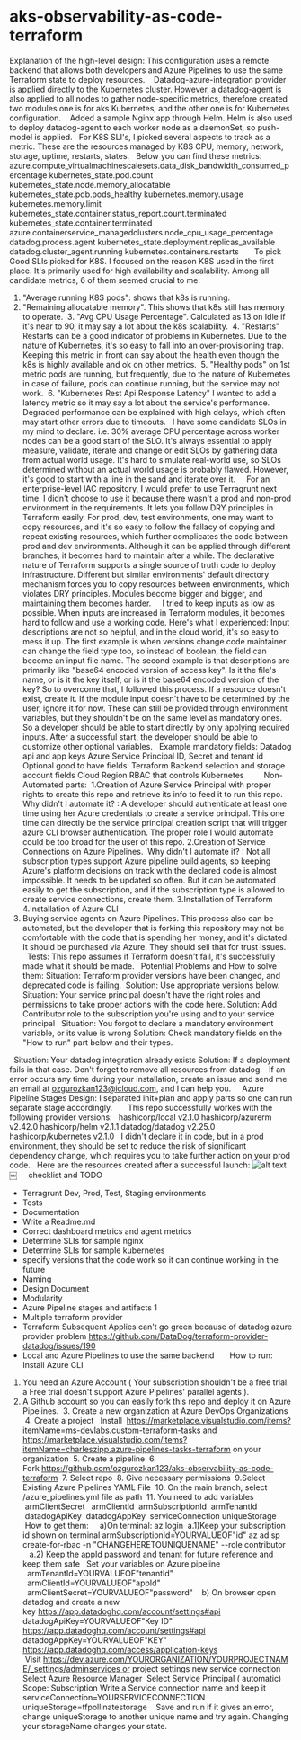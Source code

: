# aks-observability-as-code-terraform
Explanation of the high-level design:
This configuration uses a remote backend that allows both developers and Azure Pipelines to use the same Terraform state to deploy resources. 
 
Datadog-azure-integration provider is applied directly to the Kubernetes cluster. However, a datadog-agent is also applied to all nodes to gather node-specific metrics, therefore created two modules one is for aks Kubernetes, and the other one is for Kubernetes configuration. 
 
Added a sample Nginx app through Helm. Helm is also used to deploy datadog-agent to each worker node as a daemonSet, so push-model is applied.
 
For K8S SLI's, I picked several aspects to track as a metric. These are the resources managed by K8S CPU, memory, network, storage, uptime, restarts, states.
 
Below you can find these metrics:
azure.compute_virtualmachinescalesets.data_disk_bandwidth_consumed_percentage
kubernetes_state.pod.count
kubernetes_state.node.memory_allocatable
kubernetes_state.pdb.pods_healthy
kubernetes.memory.usage
kubernetes.memory.limit
kubernetes_state.container.status_report.count.terminated
kubernetes_state.container.terminated
azure.containerservice_managedclusters.node_cpu_usage_percentage
datadog.process.agent
kubernetes_state.deployment.replicas_available
datadog.cluster_agent.running
kubernetes.containers.restarts
 
 
 
To pick Good SLIs picked for K8S. I focused on the reason K8S used in the first place. It's primarily used for high availability and scalability. Among all candidate metrics, 6 of them seemed crucial to me:
1. "Average running K8S pods": shows that k8s is running.
2. "Remaining allocatable memory". This shows that k8s still has memory to operate.
 3. "Avg CPU Usage Percentage". Calculated as 13 on Idle if it's near to 90, it may say a lot about the k8s scalability.
 4. "Restarts" Restarts can be a good indicator of problems in Kubernetes. Due to the nature of Kubernetes, it's so easy to fall into an over-provisioning trap. Keeping this metric in front can say about the health even though the k8s is highly available and ok on other metrics.
 5. "Healthy pods" on 1st metric pods are running, but frequently, due to the nature of Kubernetes in case of failure, pods can continue running, but the service may not work.
 6. "Kubernetes Rest Api Response Latency" I wanted to add a latency metric so it may say a lot about the service's performance. Degraded performance can be explained with high delays, which often may start other errors due to timeouts.
 
I have some candidate SLOs in my mind to declare. i.e. 30% average CPU percentage across worker nodes can be a good start of the SLO. It's always essential to apply measure, validate, iterate and change or edit SLOs by gathering data from actual world usage. It's hard to simulate real-world use, so SLOs determined without an actual world usage is probably flawed. However, it's good to start with a line in the sand and iterate over it.
 
 
For an enterprise-level IAC repository, I would prefer to use Terragrunt next time. I didn't choose to use it because there wasn't a prod and non-prod environment in the requirements. It lets you follow DRY principles in Terraform easily. For prod, dev, test environments, one may want to copy resources, and it's so easy to follow the fallacy of copying and repeat existing resources, which further complicates the code between prod and dev environments. Although it can be applied through different branches, it becomes hard to maintain after a while. The declarative nature of Terraform supports a single source of truth code to deploy infrastructure. Different but similar environments' default directory mechanism forces you to copy resources between environments, which violates DRY principles. Modules become bigger and bigger, and maintaining them becomes harder.
 
 
I tried to keep inputs as low as possible. When inputs are increased in Terraform modules, it becomes hard to follow and use a working code. Here's what I experienced: Input descriptions are not so helpful, and in the cloud world, it's so easy to mess it up. The first example is when versions change code maintainer can change the field type too, so instead of boolean, the field can become an input file name. The second example is that descriptions are primarily like "base64 encoded version of access key". Is it the file's name, or is it the key itself, or is it the base64 encoded version of the key? So to overcome that, I followed this process. If a resource doesn't exist, create it. If the module input doesn't have to be determined by the user, ignore it for now. These can still be provided through environment variables, but they shouldn't be on the same level as mandatory ones. So a developer should be able to start directly by only applying required inputs. After a successful start, the developer should be able to customize other optional variables.
 
Example mandatory fields:
Datadog api and app keys
Azure Service Principal ID, Secret and tenant id
 
Optional good to have fields:
Terraform Backend selection and storage account fields
Cloud Region
RBAC that controls Kubernetes
 
 
 
 
Non-Automated parts: 
1.Creation of Azure Service Principal with proper rights to create this repo and retrieve its info to feed it to run this repo. 
Why didn't I automate it? : A developer should authenticate at least one time using her Azure credentials to create a service principal. This one time can directly be the service principal creation script that will trigger azure CLI browser authentication. The proper role I would automate could be too broad for the user of this repo.
2.Creation of Service Connections on Azure Pipelines. 
Why didn't I automate it? : Not all subscription types support Azure pipeline build agents, so keeping Azure's platform decisions on track with the declared code is almost impossible. It needs to be updated so often. But it can be automated easily to get the subscription, and if the subscription type is allowed to create service connections, create them.
3.Installation of Terraform
4.Installation of Azure CLI  
1. Buying service agents on Azure Pipelines. This process also can be automated, but the developer that is forking this repository may not be comfortable with the code that is spending her money, and it's dictated. It should be purchased via Azure. They should sell that for trust issues.
 
 
Tests:
This repo assumes if Terraform doesn't fail, it's successfully made what it should be made.
 
Potential Problems and How to solve them:
Situation: Terraform provider versions have been changed, and deprecated code is failing. 
Solution: Use appropriate versions below.
 
Situation: Your service principal doesn't have the right roles and permissions to take proper actions with the code here.
Solution: Add Contributor role to the subscription you're using and to your service principal
 
Situation: You forgot to declare a mandatory environment variable, or its value is wrong
Solution: Check mandatory fields on the "How to run" part below and their types.

 
Situation: Your datadog integration already exists
Solution: If a deployment fails in that case. Don't forget to remove all resources from datadog.
 
If an error occurs any time during your installation, create an issue and send me an email at ozgurozkan123@icloud.com, and I can help you.
 
 
Azure Pipeline Stages Design: I separated init+plan and apply parts so one can run separate stage accordingly.
 
 
 
This repo successfully workes with the following provider versions:
 
hashicorp/local v2.1.0
hashicorp/azurerm v2.42.0
hashicorp/helm v2.1.1
datadog/datadog v2.25.0
hashicorp/kubernetes v2.1.0
 
I didn't declare it in code, but in a prod environment, they should be set to reduce the risk of significant dependency change, which requires you to take further action on your prod code.
 
Here are the resources created after a successful launch:
![alt text](https://reminis-pip-alb.s3.amazonaws.com/schema.jpg)
 
￼
 
 
checklist and TODO
* Terragrunt Dev, Prod, Test, Staging environments
* Tests
* Documentation
* Write a Readme.md
* Correct dashboard metrics and agent metrics
* Determine SLIs for sample nginx
* Determine SLIs for sample kubernetes
* specify versions that the code work so it can continue working in the future
* Naming
* Design Document
* Modularity
* Azure Pipeline stages and artifacts 1
* Multiple terraform provider
* Terraform Subsequent Applies can't go green because of datadog azure provider problem https://github.com/DataDog/terraform-provider-datadog/issues/190
* Local and Azure Pipelines to use the same backend
 
 
 
How to run:
Install Azure CLI
1. You need an Azure Account ( Your subscription shouldn't be a free trial. a Free trial doesn't support Azure Pipelines' parallel agents ). 
2. A Github account so you can easily fork this repo and deploy it on Azure Pipelines.
 3. Create a new organization at Azure DevOps Organizations
 4. Create a project 
 Install 
https://marketplace.visualstudio.com/items?itemName=ms-devlabs.custom-terraform-tasks
and
https://marketplace.visualstudio.com/items?itemName=charleszipp.azure-pipelines-tasks-terraform
on your organization
 5. Create a pipeline
 6. Fork https://github.com/ozgurozkan123/aks-observability-as-code-terraform
 7. Select repo
 8. Give necessary permissions
 9.Select Existing Azure Pipelines YAML File
 10. On the main branch, select /azure_pipelines.yml file as path
 11. You need to add variables
 armClientSecret
  armClientId
 armSubscriptionId
 armTenantId
 datadogApiKey
 datadogAppKey
 serviceConnection
uniqueStorage
 
 
 How to get them:
    a)On terminal:
az login 
a.1)Keep your subscription id shown on terminal armSubscriptionId=YOURVALUEOF"id"
az ad sp create-for-rbac -n "CHANGEHERETOUNIQUENAME" --role contributor
     a.2) Keep the appId password and tenant for future reference and keep them safe
  Set your variables on Azure pipeline
  armTenantId=YOURVALUEOF"tenantId"
  armClientId=YOURVALUEOF"appId"
  armClientSecret=YOURVALUEOF"password"
  
b) On browser open datadog and create a new key https://app.datadoghq.com/account/settings#api
  datadogApiKey=YOURVALUEOF"Key ID" https://app.datadoghq.com/account/settings#api
datadogAppKey=YOURVALUEOF"KEY" https://app.datadoghq.com/access/application-keys
 
 Visit https://dev.azure.com/YOURORGANIZATION/YOURPROJECTNAME/_settings/adminservices or project settings new service connection
Select Azure Resource Manager
 Select Service Principal ( automatic)
Scope: Subscription
Write a Service connection name and keep it
serviceConnection=YOURSERVICECONNECTION
uniqueStorage=tfpollinatestorage
 
 Save and run
if it gives an error, change uniqueStorage to another unique name and try again. Changing your storageName changes your state.
 

